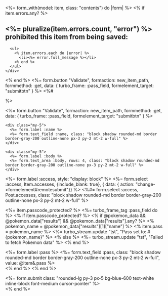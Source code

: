 <!-- items/_form.html.erb -->
<%= form_with(model: item, class: "contents") do |form| %>
  <% if item.errors.any? %>
    <div id="error_explanation" class="bg-red-50 text-red-500 px-3 py-2 font-medium rounded-lg mt-3">
      <h2><%= pluralize(item.errors.count, "error") %> prohibited this item from being saved:</h2>

      <ul>
        <% item.errors.each do |error| %>
          <li><%= error.full_message %></li>
        <% end %>
      </ul>
    </div>
  <% end %>
    <%= form.button "Validate", formaction: new_item_path, formmethod: :get, data: { turbo_frame: :pass_field, formelement_target: "submitbtn" } %>
  <%# <div class="my-5"> %>
  <div data-controller="formelement">
    <%= form.button "Validate", formaction: new_item_path, formmethod: :get, data: { turbo_frame: :pass_field, formelement_target: "submitbtn" } %>

    <div class="my-5">
      <%= form.label :name %>
      <%= form.text_field :name, class: "block shadow rounded-md border border-gray-200 outline-none px-3 py-2 mt-2 w-full" %>
    </div>

    <div class="my-5">
      <%= form.label :body %>
      <%= form.text_area :body, rows: 4, class: "block shadow rounded-md border border-gray-200 outline-none px-3 py-2 mt-2 w-full" %>
    </div>
  

  <div class="my-5">
    <%= form.label :access, style: "display: block" %>
    <%= form.select :access, Item.accesses, {include_blank: true}, { data: { action: "change->formelement#remotesubmit"}} %>
    <%#= form.select :access, Post.accesses, class: "block shadow rounded-md border border-gray-200 outline-none px-3 py-2 mt-2 w-full" %>
  </div>
  </div>

<div id="tst">

</div>

  <%= item.passcode_protected? %>
<%= turbo_frame_tag :pass_field do %>
  <% if item.passcode_protected? %>
    <% if @pokemon_data && @pokemon_data["results"] && @pokemon_data["results"].any? %>
      <% pokemon_name = @pokemon_data["results"][1]["name"] %>
      <% item.pass = pokemon_name %>
      <%= turbo_stream.update "tst", "Pass set to: #{pokemon_name}" %>
    <% else %>
      <%= turbo_stream.update "tst", "Failed to fetch Pokemon data" %>
    <% end %>
    <div class="my-5">
      <%= form.label :pass %>
      <%= form.text_field :pass, class: "block shadow rounded-md border border-gray-200 outline-none px-3 py-2 mt-2 w-full", value: @item&.pass %>
    </div>
  <% end %>
<% end %>

  <div class="inline">
    <%= form.submit class: "rounded-lg py-3 px-5 bg-blue-600 text-white inline-block font-medium cursor-pointer" %>
  </div>
<% end %>
